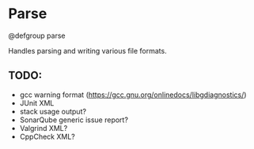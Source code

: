 # Parse
@defgroup parse

Handles parsing and writing various file formats.

## TODO:

- gcc warning format (https://gcc.gnu.org/onlinedocs/libgdiagnostics/)
- JUnit XML
- stack usage output?
- SonarQube generic issue report?
- Valgrind XML?
- CppCheck XML?
